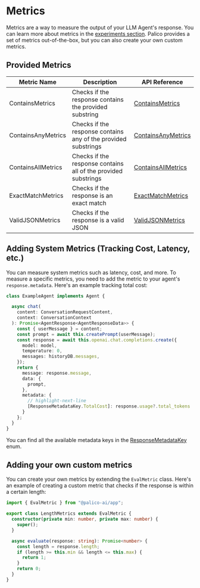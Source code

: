 # Metrics

Metrics are a way to measure the output of your LLM Agent's response. You can learn more about metrics in the [experiments section](./01_intro.md#metric). Palico provides a set of metrics out-of-the-box, but you can also create your own custom metrics.

## Provided Metrics

| Metric Name        | Description                                                    | API Reference                                                                                 |
| ------------------ | -------------------------------------------------------------- | --------------------------------------------------------------------------------------------- |
| ContainsMetrics    | Checks if the response contains the provided substring         | [ContainsMetrics](https://palico-ai.github.io/palico-ai/classes/_palico_ai_app.ContainsMetrics.html)     |
| ContainsAnyMetrics | Checks if the response contains any of the provided substrings | [ContainsAnyMetrics](https://palico-ai.github.io/palico-ai/classes/_palico_ai_app.ContainsAnyMetrics.html) |
| ContainsAllMetrics | Checks if the response contains all of the provided substrings | [ContainsAllMetrics](https://palico-ai.github.io/palico-ai/classes/_palico_ai_app.ContainsAllMetrics.html) |
| ExactMatchMetrics  | Checks if the response is an exact match                       | [ExactMatchMetrics](https://palico-ai.github.io/palico-ai/classes/_palico_ai_app.ExactMatchEvalMetric.html)   |
| ValidJSONMetrics   | Checks if the response is a valid JSON                         | [ValidJSONMetrics](https://palico-ai.github.io/palico-ai/classes/_palico_ai_app.ValidJSONMetrics.html)     |


## Adding System Metrics (Tracking Cost, Latency, etc.)
You can measure system metrics such as latency, cost, and more. To measure a specific metrics, you need to add the metric to your agent's `response.metadata`. Here's an example tracking total cost:

```typescript
class ExampleAgent implements Agent {

  async chat(
    content: ConversationRequestContent,
    context: ConversationContext
  ): Promise<AgentResponse<AgentResponseData>> {
    const { userMessage } = content;
    const prompt = await this.createPrompt(userMessage);
    const response = await this.openai.chat.completions.create({
      model: model,
      temperature: 0,
      messages: historyDB.messages,
    });
    return {
      message: response.message,
      data: {
        prompt,
      },
      metadata: {
        // highlight-next-line
        [ResponseMetadataKey.TotalCost]: response.usage?.total_tokens
      }
    };
  }
}
```
You can find all the available metadata keys in the [ResponseMetadataKey](https://palico-ai.github.io/palico-ai/enums/_palico_ai_app.ResponseMetadataKey.html) enum.

## Adding your own custom metrics

You can create your own metrics by extending the `EvalMetric` class. Here's an example of creating a custom metric that checks if the response is within a certain length:

```typescript
import { EvalMetric } from "@palico-ai/app";

export class LengthMetrics extends EvalMetric {
  constructor(private min: number, private max: number) {
    super();
  }

  async evaluate(response: string): Promise<number> {
    const length = response.length;
    if (length >= this.min && length <= this.max) {
      return 1;
    }
    return 0;
  }
}
```